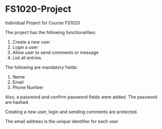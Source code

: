 # FS1020-Project
Individual Project for Course FS1020


The project has the following functionalities:

1. Create a new user
2. Login a user
3. Allow user to send comments or message
4. List all entries.

The following are mandatory fields:
1. Name
2. Email
3. Phone Number

Also, a password and confirm password fields were added.
The password are hashed.

Creating a new user, login and sending comments are protected.

The email address is the unique identifier for each user

